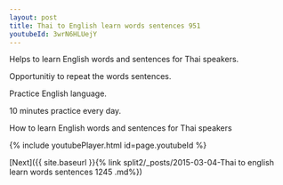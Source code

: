 ```yaml
---
layout: post
title: Thai to English learn words sentences 951 
youtubeId: 3wrN6HLUejY
---
```

 
 
Helps to learn English words and sentences for Thai speakers.

Opportunitiy to repeat the words sentences. 

Practice English language. 
 
10 minutes practice every day. 
 
How to learn English words and sentences for Thai speakers 
 
{% include youtubePlayer.html id=page.youtubeId %}
 
 
[Next]({{ site.baseurl }}{% link  split2/_posts/2015-03-04-Thai to english learn words sentences 1245 .md%})
 

